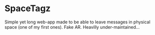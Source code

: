 SpaceTagz
=========================
Simple yet long web-app made to be able to leave messages in physical space (one of my first ones). Fake AR. Heavilly under-maintained...
